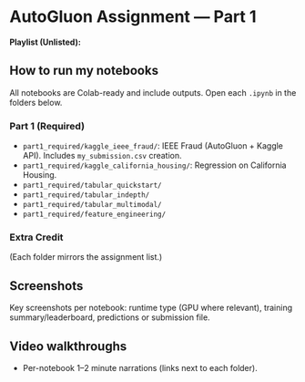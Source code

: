 # AutoGluon Assignment — Part 1

 
**Playlist (Unlisted):** <YouTube playlist link>

## How to run my notebooks
All notebooks are Colab-ready and include outputs. Open each `.ipynb` in the folders below.

### Part 1 (Required)
- `part1_required/kaggle_ieee_fraud/`: IEEE Fraud (AutoGluon + Kaggle API). Includes `my_submission.csv` creation.
- `part1_required/kaggle_california_housing/`: Regression on California Housing.
- `part1_required/tabular_quickstart/`
- `part1_required/tabular_indepth/`
- `part1_required/tabular_multimodal/`
- `part1_required/feature_engineering/`

### Extra Credit
(Each folder mirrors the assignment list.)

## Screenshots
Key screenshots per notebook: runtime type (GPU where relevant), training summary/leaderboard, predictions or submission file.

## Video walkthroughs
- Per-notebook 1–2 minute narrations (links next to each folder).
